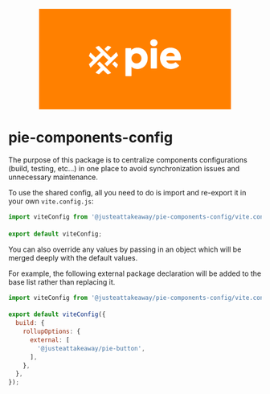 <p align="center">
  <img align="center" src="../../readme_image.png" height="200" alt="">
</p>

# pie-components-config

The purpose of this package is to centralize components configurations (build, testing, etc...) in one place to avoid synchronization issues and unnecessary maintenance.

To use the shared config, all you need to do is import and re-export it in your own `vite.config.js`:

```js
import viteConfig from '@justeattakeaway/pie-components-config/vite.config';

export default viteConfig;
```

You can also override any values by passing in an object which will be merged deeply with the default values.

For example, the following external package declaration will be added to the base list rather than replacing it.

```js
import viteConfig from '@justeattakeaway/pie-components-config/vite.config';

export default viteConfig({
  build: {
    rollupOptions: {
      external: [
        '@justeattakeaway/pie-button',
      ],
    },
  },
});
```